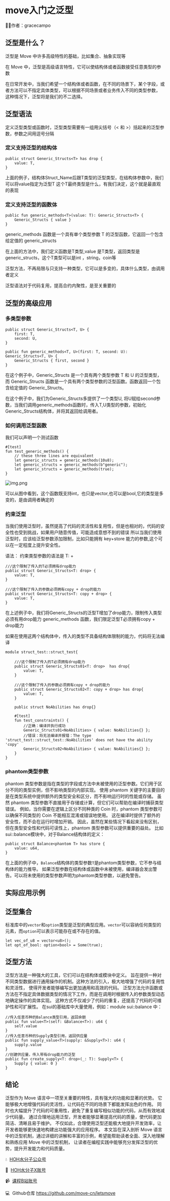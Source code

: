 # move入门之泛型
🧑‍💻作者：gracecampo
## 泛型是什么？
泛型是 Move 中许多高级特性的基础，比如集合、抽象实现等

在 Move 中，泛型是高级语言特性，它可以使结构体或者函数接受任意类型的参数

在日常开发中，当我们希望一个结构体或者函数，在不同的场景下，某个字段，或者方法可以不指定具体类型，可以根据不同场景或者业务传入不同的类型参数，
这种情况下，泛型将是我们的不二选择。

## 泛型语法
定义泛型类型或函数时，泛型类型需要有一组用尖括号（< 和 >）括起来的泛型参数，参数之间用逗号分隔
### 定义支持泛型的结构体
```sui move
public struct Generic_Structs<T> has drop {
    value: T,
}
```
上面的例子，结构体Struct_Name后跟T类型的泛型类型，在结构体参数中，我们可以将value指定为泛型T
这个T最终类型是什么，有我们决定，这个就是最直观的表现
### 定义支持泛型的函数体
```sui move
public fun generic_methods<T>(value: T): Generic_Structs<T> {
    Generic_Structs { value }
}
```
generic_methods 函数是一个具有单个类型参数 T 的泛型函数，它返回一个包含给定值的 generic_structs

在上面的方法中，我们定义函数是T类型,value 是T类型，返回类型是generic_structs<T>，这个T类型可以是int ，string，coin等

泛型方法，不再局限与只支持一种类型，它可以是多变的，具体什么类型，由调用者定义

泛型语法对于代码复用，提高合约内聚性，是至关重要的

## 泛型的高级应用
### 多类型参数
```sui move
public struct Generic_Structs<T, U> {
    first: T,
    second: U,
}

public fun generic_methods<T, U>(first: T, second: U): Generic_Structs<T, U> {
    Generic_Structs { first, second }
}
```
在这个例子中，Generic_Structs 是一个具有两个类型参数 T 和 U 的泛型类型，而 Generic_Structs 函数是一个具有两个类型参数的泛型函数。函数返回一个包含给定值的 Generic_Structs。

在这个例子中，我们为Generic_Structs多提供了一个类型U, 将U赋给second参数，当我们调用generic_methods函数时，传入T,U类型的参数，初始化Generic_Structs结构体，并将其返回给调用者。

### 如何调用泛型函数
我们可以声明一个测试函数
```sui move
#[test]
fun test_generic_methods() {
    // these three lines are equivalent
    let generic_structs = generic_methods(10u8);
    let generic_structs = generic_methods(b"generic");
    let generic_structs = generic_methods(true);
}

```
![img.png](image/generic_structs.png)

可以从图中看到，这个函数既支持int，也只是vector,也可以是bool,它的类型是多变的，是由调用者确定的

### 约束泛型
当我们使用泛型时，虽然提高了代码的灵活性和复用性，但是也相对的，代码的安全性也受到挑战，如果用户随意传值，可能造成意想不到的错误
所以当我们使用泛型时，应该给泛型参数添加限制，比如只能拥有 key+store 能力的参数,这个可以在一定程度上提升安全性。

语法：
约束类型参数的语法是 T: <ability> + <ability>

```sui move
///这个限制了传入的T必须拥有drop能力
public struct Generic_Structs<T: drop> {
    value: T,
}

///这个限制了传入的参数必须拥有copy + drop的能力
public struct Generic_Structs<T: copy + drop> {
    value: T, 
}

```
在上述例子中，我们将Generic_Structs的泛型T增加了drop能力，限制传入类型必须有用drop能力
generic_methods 函数，我们限定泛型T必须拥有copy + drop能力

如果在使用这两个结构体中，传入的类型不具备结构体限制的能力，代码将无法编译
```sui move
module struct_test::struct_test{

    ///这个限制了传入的T必须拥有drop能力
    public struct Generic_Structs01<T: drop>  has drop{
        value: T,
    }

    ///这个限制了传入的参数必须拥有copy + drop的能力
    public struct Generic_Structs02<T: copy + drop> has drop{
        value: T,
    }

    public struct NoAbilities has drop{}

    #[test]
    fun test_constraints() {
        //正确：编译并执行成功
        Generic_Structs01<NoAbilities> { value: NoAbilities{} };
        //错误：将无法编译并报错：The type 'struct_test::struct_test::NoAbilities' does not have the ability 'copy'
        Generic_Structs02<NoAbilities> { value: NoAbilities{} };
    }
}
```

### phantom类型参数
phantom 类型参数是指在类型的字段或方法中未被使用的泛型参数。它们用于区分不同的类型实例，但不影响类型的内部实现。
使用 phantom 关键字的主要目的是在类型系统中提供额外的类型安全和区分，而不影响运行时的性能或存储。
虽然 phantom 类型参数不直接用于存储或计算，但它们可以帮助在编译时捕获类型错误。
例如，当你需要在逻辑上区分不同种类的 Coin 时，phantom 类型参数可以确保不同类型的 Coin 不能相互混淆或错误地使用。
这在编译时提供了额外的安全性，而不会在运行时增加开销。
因此，虽然在某些情况下看起来没有区别，但在类型安全性和代码可读性上，phantom 类型参数可以提供重要的益处。
比如sui::balance模块中，对于Balance结构体的定义：
```move
public struct Balance<phantom T> has store {
    value: u64,
}
```
在上面的例子中，`Balance`结构体的类型参数`T`是phantom类型参数，它不参与结构体的能力推导。
如果泛型参数在结构体或函数中未被使用，编译器会发出警告。可以将未使用的类型参数声明为phantom类型参数，以避免警告。

## 实际应用示例
## 泛型集合
标准库中的`vector`和`option`类型是泛型的典型应用。`vector`可以容纳任何类型的元素，而`option`可以表示可能存在或不存在的值。
```move
let vec_of_u8 = vector<u8>();
let opt_of_bool: option<bool> = Some(true);
```
## 泛型方法
泛型方法是一种强大的工具，它们可以在结构体或模块中定义。
旨在提供一种对不同类型数据进行通用操作的机制。这种方法的引入，极大地增强了代码的复用性和灵活性， 使得开发者能够编写出更加通用和高效的代码。
泛型方法允许函数或方法在不指定具体数据类型的情况下工作，而是在调用时根据传入的参数类型动态地确定操作的具体实现。
这种方式不仅减少了代码的重复，还提高了代码的可维护性和可扩展性。
在sui的基础库中大量使用，例如：module sui::balance 中：
```sui move
//传入任意币种的Balance类型引用，返回余额
public fun value<T>(self: &Balance<T>): u64 {
    self.value
}
//传入任意币种的Supply类型引用，返回供应量
public fun supply_value<T>(supply: &Supply<T>): u64 {
    supply.value
}
//创建供应量，传入带有drop能力的泛型
public fun create_supply<T: drop>(_: T): Supply<T> {
    Supply { value: 0 }
}
```


## 结论
泛型作为 Move 语言中一项至关重要的特性，具有强大的功能和显著的优势。
它能够极大地增强代码的灵活性，让代码在不同的场景下都能发挥出色的作用。
同时也大幅提升了代码的可重用性，避免了重复编写相似功能的代码，从而有效地减少代码量。
通过合理地运用泛型，开发者能够显著提高代码的质量，使代码更加简洁、清晰且易于维护。
不仅如此，合理使用泛型还能极大地提升开发效率，让开发者能够更快速地构建出功能强大的应用程序。
本文旨在深入剖析 Move 语言中的泛型机制，通过详细的讲解和丰富的示例，希望能帮助读者全面、深入地理解和熟练应用 Move 中的泛型机制，
让读者在编程实践中能够充分发挥泛型的优势，提升开发能力和代码质量。 

💧  [HOH水分子公众号](https://mp.weixin.qq.com/s/d0brr-ao6cZ5t8Z5OO1Mog)

🌊  [HOH水分子X账号](https://x.com/0xHOH)

📹  [课程B站账号](https://space.bilibili.com/3493269495352098)

💻  Github仓库 https://github.com/move-cn/letsmove